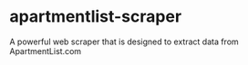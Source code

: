 # apartmentlist-scraper
A powerful web scraper that is designed to extract data from ApartmentList.com
